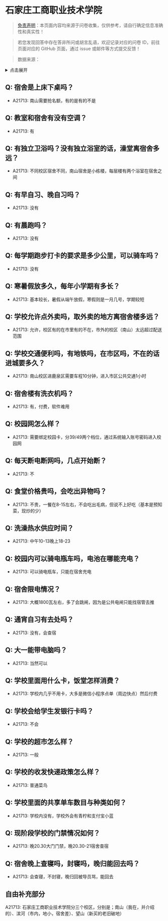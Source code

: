 # 石家庄工商职业技术学院

> [免责声明](https://colleges.chat/#_3)：本页面内容均来源于问卷收集，仅供参考，请自行确定信息准确性和真实性！

> 若您发现回答中存在答非所问或胡言乱语，欢迎记录对应的问卷 ID，前往页面对应的 GitHub 页面，通过 issue 或邮件等方式提交反馈！

> 数据来源：

<details><summary>点击展开</summary>
<ul>
<li>A21713: 匿名 (2024 年 04 月)</li>
</ul>
</details>

## Q: 宿舍是上床下桌吗？

- A21713: 南山需要抢名额，有的是有的不是

## Q: 教室和宿舍有没有空调？

- A21713: 有

## Q: 有独立卫浴吗？没有独立浴室的话，澡堂离宿舍多远？

- A21713: 不同校区宿舍不同，南山宿舍是小栋楼，每层楼有两个浴室在宿舍之间

## Q: 有早自习、晚自习吗？

- A21713: 没有

## Q: 有晨跑吗？

- A21713: 没有

## Q: 每学期跑步打卡的要求是多少公里，可以骑车吗？

- A21713: 没有

## Q: 寒暑假放多久，每年小学期有多长？

- A21713: 基本较长，暑假从端午放假，寒假则是一月几号，学期较短

## Q: 学校允许点外卖吗，取外卖的地方离宿舍楼多远？

- A21713: 允许，校区有的在市里有的不在，市外的校区（南山）太远超过配送范围

## Q: 学校交通便利吗，有地铁吗，在市区吗，不在的话进城要多久？

- A21713: 南山校区进鹿泉区需要车程10分钟，进入市区公共交通1小时

## Q: 宿舍楼有洗衣机吗？

- A21713: 有，付费，软件难用

## Q: 校园网怎么样？

- A21713: 需要绑定校园卡，分39/49两个档位，通过系统输入账号密码进入校园网

## Q: 每天断电断网吗，几点开始断？

- A21713: 不

## Q: 食堂价格贵吗，会吃出异物吗？

- A21713: 不贵，一餐在8-15左右，不会吃出毛病，但说不上好吃（基本是预知菜，现炒的少）

## Q: 洗澡热水供应时间？

- A21713: 中午10-13晚上18-23

## Q: 校园内可以骑电瓶车吗，电池在哪能充电？

- A21713: 可以骑电瓶车，只能在宿舍充电

## Q: 宿舍限电情况？

- A21713: 大概1800瓦左右，多了会跳闸，因为是公共电闸只能找宿管去推

## Q: 通宵自习有去处吗？

- A21713: 没有，会查宿

## Q: 大一能带电脑吗？

- A21713: 当然可以

## Q: 学校里面用什么卡，饭堂怎样消费？

- A21713: 学校内几乎不用卡，大多是微信小程序点单（周边快点）然后付费

## Q: 学校会给学生发银行卡吗？

- A21713: 不会

## Q: 学校的超市怎么样？

- A21713: 一般

## Q: 学校的收发快递政策怎么样？

- A21713: 普通菜鸟

## Q: 学校里面的共享单车数目与种类如何？

- A21713: 学校内没有，学校外会有青柠和支付宝小蓝

## Q: 现阶段学校的门禁情况如何？

- A21713: 晚20.30大门门禁，晚20.30-21宿舍查宿

## Q: 宿舍晚上查寝吗，封寝吗，晚归能回去吗？

- A21713: 会查寝，不封寝，晚归回被导员骂，能回去

## 自由补充部分

A21713: 石家庄工商职业技术学院分三个校区，分别是；南山（我在，并介绍的）、滨河（市内，地小，宿舍差）、望山（新买的老旧破地）